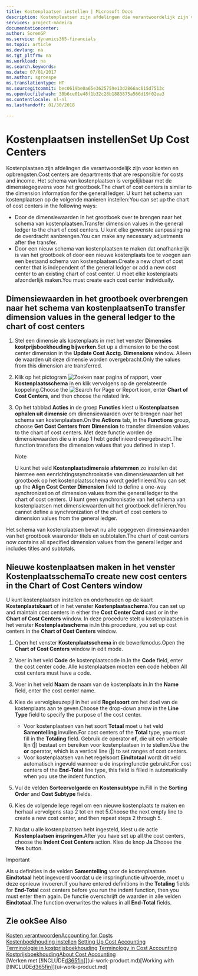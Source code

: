 ```yaml
---
title: Kostenplaatsen instellen | Microsoft Docs
description: Kostenplaatsen zijn afdelingen die verantwoordelijk zijn voor kosten en opbrengsten. Het schema van kostenplaatsen is vergelijkbaar met de dimensiegegevens voor het grootboek.
services: project-madeira
documentationcenter: 
author: SorenGP
ms.service: dynamics365-financials
ms.topic: article
ms.devlang: na
ms.tgt_pltfrm: na
ms.workload: na
ms.search.keywords: 
ms.date: 07/01/2017
ms.author: sgroespe
ms.translationtype: HT
ms.sourcegitcommit: bec0619be0a65e3625759e13d2866ac615d7513c
ms.openlocfilehash: 38b6ce01e48f1b32c28b1883875a566d19f02ea3
ms.contentlocale: nl-nl
ms.lasthandoff: 01/30/2018

---
```

# <a name="set-up-cost-centers"></a><span data-ttu-id="43503-104">Kostenplaatsen instellen</span><span class="sxs-lookup"><span data-stu-id="43503-104">Set Up Cost Centers</span></span>
<span data-ttu-id="43503-105">Kostenplaatsen zijn afdelingen die verantwoordelijk zijn voor kosten en opbrengsten.</span><span class="sxs-lookup"><span data-stu-id="43503-105">Cost centers are departments that are responsible for costs and income.</span></span> <span data-ttu-id="43503-106">Het schema van kostenplaatsen is vergelijkbaar met de dimensiegegevens voor het grootboek.</span><span class="sxs-lookup"><span data-stu-id="43503-106">The chart of cost centers is similar to the dimension information for the general ledger.</span></span> <span data-ttu-id="43503-107">U kunt het schema van kostenplaatsen op de volgende manieren instellen:</span><span class="sxs-lookup"><span data-stu-id="43503-107">You can set up the chart of cost centers in the following ways:</span></span>  

-   <span data-ttu-id="43503-108">Door de dimensiewaarden in het grootboek over te brengen naar het schema van kostenplaatsen.</span><span class="sxs-lookup"><span data-stu-id="43503-108">Transfer dimension values in the general ledger to the chart of cost centers.</span></span> <span data-ttu-id="43503-109">U kunt elke gewenste aanpassing na de overdracht aanbrengen.</span><span class="sxs-lookup"><span data-stu-id="43503-109">You can make any necessary adjustments after the transfer.</span></span>  
-   <span data-ttu-id="43503-110">Door een nieuw schema van kostenplaatsen te maken dat onafhankelijk is van het grootboek of door een nieuwe kostenplaats toe te voegen aan een bestaand schema van kostenplaatsen.</span><span class="sxs-lookup"><span data-stu-id="43503-110">Create a new chart of cost center that is independent of the general ledger or add a new cost center to an existing chart of cost center.</span></span> <span data-ttu-id="43503-111">U moet elke kostenplaats afzonderlijk maken.</span><span class="sxs-lookup"><span data-stu-id="43503-111">You must create each cost center individually.</span></span>  

## <a name="to-transfer-dimension-values-in-the-general-ledger-to-the-chart-of-cost-centers"></a><span data-ttu-id="43503-112">Dimensiewaarden in het grootboek overbrengen naar het schema van kostenplaatsen</span><span class="sxs-lookup"><span data-stu-id="43503-112">To transfer dimension values in the general ledger to the chart of cost centers</span></span>  
1.  <span data-ttu-id="43503-113">Stel een dimensie als kostenplaats in met het venster **Dimensies kostprijsboekhouding bijwerken**.</span><span class="sxs-lookup"><span data-stu-id="43503-113">Set up a dimension to be the cost center dimension in the **Update Cost Acctg. Dimensions** window.</span></span> <span data-ttu-id="43503-114">Alleen de waarden uit deze dimensie worden overgebracht.</span><span class="sxs-lookup"><span data-stu-id="43503-114">Only the values from this dimension are transferred.</span></span>  
2.  <span data-ttu-id="43503-115">Klik op het pictogram ![Zoeken naar pagina of rapport](media/ui-search/search_small.png "pictogram Zoeken naar pagina of rapport"), voer **Kostenplaatsschema** in en klik vervolgens op de gerelateerde koppeling.</span><span class="sxs-lookup"><span data-stu-id="43503-115">Choose the ![Search for Page or Report](media/ui-search/search_small.png "Search for Page or Report icon") icon, enter **Chart of Cost Centers**, and then choose the related link.</span></span>  
3.  <span data-ttu-id="43503-116">Op het tabblad **Acties** in de groep **Functies** kiest u **Kostenplaatsen ophalen uit dimensie** om dimensiewaarden over te brengen naar het schema van kostenplaatsen.</span><span class="sxs-lookup"><span data-stu-id="43503-116">On the **Actions** tab, in the **Functions** group, choose **Get Cost Centers from Dimension** to transfer dimension values to the chart of cost centers.</span></span> <span data-ttu-id="43503-117">Met deze functie worden de dimensiewaarden die u in stap 1 hebt gedefinieerd overgebracht.</span><span class="sxs-lookup"><span data-stu-id="43503-117">The function transfers the dimension values that you defined in step 1.</span></span>  

    > [!NOTE]  
    >  <span data-ttu-id="43503-118">U kunt het veld **Kostenplaatsdimensie afstemmen** zo instellen dat hiermee een eenrichtingssynchronisatie van dimensiewaarden uit het grootboek op het kostenplaatsschema wordt gedefinieerd.</span><span class="sxs-lookup"><span data-stu-id="43503-118">You can set up the **Align Cost Center Dimension**  field to define a one-way synchronization of dimension values from the general ledger to the chart of cost centers.</span></span> <span data-ttu-id="43503-119">U kunt geen synchronisatie van het schema van kostenplaatsen met dimensiewaarden uit het grootboek definiëren.</span><span class="sxs-lookup"><span data-stu-id="43503-119">You cannot define a synchronization of the chart of cost centers to dimension values from the general ledger.</span></span>  

<span data-ttu-id="43503-120">Het schema van kostenplaatsen bevat nu alle opgegeven dimensiewaarden van het grootboek waaronder titels en subtotalen.</span><span class="sxs-lookup"><span data-stu-id="43503-120">The chart of cost centers now contains all specified dimension values from the general ledger and includes titles and subtotals.</span></span>  

## <a name="to-create-new-cost-centers-in-the-chart-of-cost-centers-window"></a><span data-ttu-id="43503-121">Nieuwe kostenplaatsen maken in het venster Kostenplaatsschema</span><span class="sxs-lookup"><span data-stu-id="43503-121">To create new cost centers in the Chart of Cost Centers window</span></span>  
<span data-ttu-id="43503-122">U kunt kostenplaatsen instellen en onderhouden op de kaart **Kostenplaatskaart** of in het venster **Kostenplaatsschema**.</span><span class="sxs-lookup"><span data-stu-id="43503-122">You can set up and maintain cost centers in either the **Cost Center Card** card or in the **Chart of Cost Centers** window.</span></span> <span data-ttu-id="43503-123">In deze procedure stelt u kostenplaatsen in het venster **Kostenplaatsschema** in.</span><span class="sxs-lookup"><span data-stu-id="43503-123">In this procedure, you set up cost centers in the **Chart of Cost Centers** window.</span></span>  

1. <span data-ttu-id="43503-124">Open het venster **Kostenplaatsschema** in de bewerkmodus.</span><span class="sxs-lookup"><span data-stu-id="43503-124">Open the **Chart of Cost Centers** window in edit mode.</span></span>  
2. <span data-ttu-id="43503-125">Voer in het veld **Code** de kostenplaatscode in.</span><span class="sxs-lookup"><span data-stu-id="43503-125">In the **Code** field, enter the cost center code.</span></span> <span data-ttu-id="43503-126">Alle kostenplaatsen moeten een code hebben.</span><span class="sxs-lookup"><span data-stu-id="43503-126">All cost centers must have a code.</span></span>  
3. <span data-ttu-id="43503-127">Voer in het veld **Naam** de naam van de kostenplaats in.</span><span class="sxs-lookup"><span data-stu-id="43503-127">In the **Name** field, enter the cost center name.</span></span>  
4. <span data-ttu-id="43503-128">Kies de vervolgkeuzepijl in het veld **Regelsoort** om het doel van de kostenplaats aan te geven.</span><span class="sxs-lookup"><span data-stu-id="43503-128">Choose the drop-down arrow in the **Line Type** field to specify the purpose of the cost center.</span></span>  

    - <span data-ttu-id="43503-129">Voor kostenplaatsen van het soort **Totaal** moet u het veld **Samentelling** invullen.</span><span class="sxs-lookup"><span data-stu-id="43503-129">For cost centers of the **Total** type, you must fill in the **Totaling** field.</span></span> <span data-ttu-id="43503-130">Gebruik de operator **of**, die uit een verticale lijn (**&#124;**) bestaat om bereiken voor kostenplaatsen in te stellen.</span><span class="sxs-lookup"><span data-stu-id="43503-130">Use the **or** operator, which is a vertical line (**&#124;**) to set ranges of cost centers.</span></span>  
    - <span data-ttu-id="43503-131">Voor kostenplaatsen van het regelsoort **Eindtotaal** wordt dit veld automatisch ingevuld wanneer u de inspringfunctie gebruikt.</span><span class="sxs-lookup"><span data-stu-id="43503-131">For cost centers of the **End-Total** line type, this field is filled in automatically when you use the indent function.</span></span>  
5.  <span data-ttu-id="43503-132">Vul de velden **Sorteervolgorde** en **Kostensubtype** in.</span><span class="sxs-lookup"><span data-stu-id="43503-132">Fill in the **Sorting Order** and **Cost Subtype** fields.</span></span>  
6.  <span data-ttu-id="43503-133">Kies de volgende lege regel om een nieuwe kostenplaats te maken en herhaal vervolgens stap 2 tot en met 5.</span><span class="sxs-lookup"><span data-stu-id="43503-133">Choose the next empty line to create a new cost center, and then repeat steps 2 through 5.</span></span>  
7.  <span data-ttu-id="43503-134">Nadat u alle kostenplaatsen hebt ingesteld, kiest u de actie **Kostenplaatsen inspringen**.</span><span class="sxs-lookup"><span data-stu-id="43503-134">After you have set up all the cost centers, choose the **Indent Cost Centers** action.</span></span> <span data-ttu-id="43503-135">Kies de knop **Ja**.</span><span class="sxs-lookup"><span data-stu-id="43503-135">Choose the **Yes** button.</span></span>  

> [!IMPORTANT]  
>  <span data-ttu-id="43503-136">Als u definities in de velden **Samentelling** voor de kostenplaatsen **Eindtotaal** hebt ingevoerd voordat u de inspringfunctie uitvoerde, moet u deze opnieuw invoeren.</span><span class="sxs-lookup"><span data-stu-id="43503-136">If you have entered definitions in the **Totaling** fields for **End-Total** cost centers before you run the indent function, then you must enter them again.</span></span> <span data-ttu-id="43503-137">De functie overschrijft de waarden in alle velden **Eindtotaal**.</span><span class="sxs-lookup"><span data-stu-id="43503-137">The function overwrites the values in all **End-Total** fields.</span></span>  

## <a name="see-also"></a><span data-ttu-id="43503-138">Zie ook</span><span class="sxs-lookup"><span data-stu-id="43503-138">See Also</span></span>  
[<span data-ttu-id="43503-139">Kosten verantwoorden</span><span class="sxs-lookup"><span data-stu-id="43503-139">Accounting for Costs</span></span>](finance-manage-cost-accounting.md)  
<span data-ttu-id="43503-140">[Kostenboekhouding instellen](finance-set-up-cost-accounting.md) </span><span class="sxs-lookup"><span data-stu-id="43503-140">[Setting Up Cost Accounting](finance-set-up-cost-accounting.md) </span></span>  
<span data-ttu-id="43503-141">[Terminologie in kostprijsboekhouding](finance-terminology-in-cost-accounting.md) </span><span class="sxs-lookup"><span data-stu-id="43503-141">[Terminology in Cost Accounting](finance-terminology-in-cost-accounting.md) </span></span>  
[<span data-ttu-id="43503-142">Kostprijsboekhouding</span><span class="sxs-lookup"><span data-stu-id="43503-142">About Cost Accounting</span></span>](finance-about-cost-accounting.md)  
<span data-ttu-id="43503-143">[Werken met [!INCLUDE[d365fin](includes/d365fin_md.md)]](ui-work-product.md)</span><span class="sxs-lookup"><span data-stu-id="43503-143">[Working with [!INCLUDE[d365fin](includes/d365fin_md.md)]](ui-work-product.md)</span></span>

